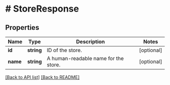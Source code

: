 # # StoreResponse

## Properties

Name | Type | Description | Notes
------------ | ------------- | ------------- | -------------
**id** | **string** | ID of the store. | [optional] 
**name** | **string** | A human-readable name for the store. | [optional] 


[[Back to API list]](../../README.md#endpoints) [[Back to README]](../../README.md)
